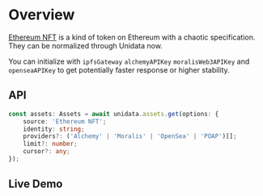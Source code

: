 # Overview

<Logos type="Assets" :names="['Ethereum', 'Polygon', 'Alchemy', 'Binance Smart Chain', 'Arbitrum', 'Fantom', 'Moralis', 'OpenSea', 'POAP']" />

[Ethereum NFT](https://ethereum.org/en/nft/) is a kind of token on Ethereum with a chaotic specification. They can be normalized through Unidata now.

You can initialize with `ipfsGateway` `alchemyAPIKey` `moralisWeb3APIKey` and `openseaAPIKey` to get potentially faster response or higher stability.

## API

```ts
const assets: Assets = await unidata.assets.get(options: {
    source: 'Ethereum NFT';
    identity: string;
    providers?: ('Alchemy' | 'Moralis' | 'OpenSea' | 'POAP')[];
    limit?: number;
    cursor?: any;
});
```

## Live Demo

<Assets :source="'Ethereum NFT'" :defaultIdentity="'0xC8b960D09C0078c18Dcbe7eB9AB9d816BcCa8944'" />
